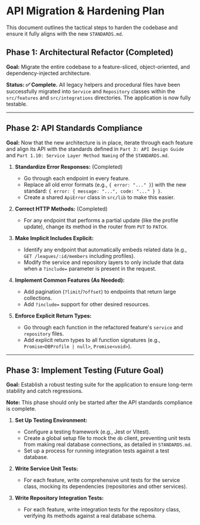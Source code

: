 # API Migration & Hardening Plan

This document outlines the tactical steps to harden the codebase and ensure it fully aligns with the new `STANDARDS.md`.

## Phase 1: Architectural Refactor (Completed)

**Goal:** Migrate the entire codebase to a feature-sliced, object-oriented, and dependency-injected architecture.

**Status: ✅ Complete.** All legacy helpers and procedural files have been successfully migrated into `Service` and `Repository` classes within the `src/features` and `src/integrations` directories. The application is now fully testable.

---

## Phase 2: API Standards Compliance

**Goal:** Now that the new architecture is in place, iterate through each feature and align its API with the standards defined in `Part 3: API Design Guide` and `Part 1.10: Service Layer Method Naming` of the `STANDARDS.md`.

1.  **Standardize Error Responses:** (Completed)

    - Go through each endpoint in every feature.
    - Replace all old error formats (e.g., `{ error: "..." }`) with the new standard: `{ error: { message: "...", code: "..." } }`.
    - Create a shared `ApiError` class in `src/lib` to make this easier.

2.  **Correct HTTP Methods:** (Completed)

    - For any endpoint that performs a partial update (like the profile update), change its method in the router from `PUT` to `PATCH`.

3.  **Make Implicit Includes Explicit:**

    - Identify any endpoint that automatically embeds related data (e.g., `GET /leagues/:id/members` including profiles).
    - Modify the service and repository layers to only include that data when a `?include=` parameter is present in the request.

4.  **Implement Common Features (As Needed):**

    - Add pagination (`?limit`/`?offset`) to endpoints that return large collections.
    - Add `?include=` support for other desired resources.

5.  **Enforce Explicit Return Types:**
    - Go through each function in the refactored feature's `service` and `repository` files.
    - Add explicit return types to all function signatures (e.g., `Promise<DBProfile | null>`, `Promise<void>`).

---

## Phase 3: Implement Testing (Future Goal)

**Goal:** Establish a robust testing suite for the application to ensure long-term stability and catch regressions.

**Note:** This phase should only be started after the API standards compliance is complete.

1.  **Set Up Testing Environment:**

    - Configure a testing framework (e.g., Jest or Vitest).
    - Create a global setup file to mock the `db` client, preventing unit tests from making real database connections, as detailed in `STANDARDS.md`.
    - Set up a process for running integration tests against a test database.

2.  **Write Service Unit Tests:**

    - For each feature, write comprehensive unit tests for the service class, mocking its dependencies (repositories and other services).

3.  **Write Repository Integration Tests:**
    - For each feature, write integration tests for the repository class, verifying its methods against a real database schema.
